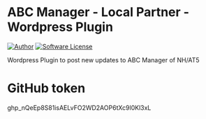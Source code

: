 # ABC Manager - Local Partner - Wordpress Plugin

[![Author](http://img.shields.io/badge/author-@angrybytes-blue.svg?style=flat-square)](https://twitter.com/angrybytes)
[![Software License](https://img.shields.io/badge/license-proprietary-brightgreen.svg?style=flat-square)](LICENSE.md)

Wordpress Plugin to post new updates to ABC Manager of NH/AT5

# GitHub token
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
